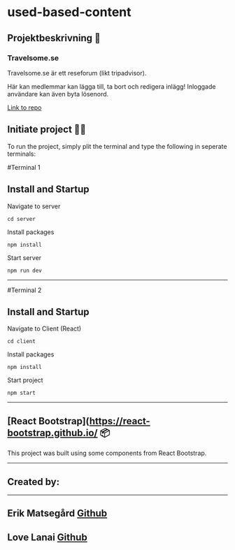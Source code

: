 # used-based-content

## Projektbeskrivning 📃

### Travelsome.se

Travelsome.se är ett reseforum (likt tripadvisor). 

Här kan medlemmar kan lägga till, ta bort och redigera inlägg! 
Inloggade användare kan även byta lösenord. 

[Link to repo](https://github.com/matsegard/used-based-content)

## Initiate project 👨‍💻

To run the project, simply plit the terminal and type the following in seperate terminals:

#Terminal 1

## Install and Startup
Navigate to server
```
cd server
```
Install packages
```
npm install
```
Start server
```
npm run dev
```
---

#Terminal 2

## Install and Startup
Navigate to Client (React)
```
cd client
```
Install packages
```
npm install
```
Start project
```
npm start
```
---




## [React Bootstrap](https://react-bootstrap.github.io/ 📦

This project was built using some components from React Bootstrap.


---

## Created by:

---

## Erik Matsegård [**Github**](https://github.com/matsegard)

## Love Lanai [**Github**](https://github.com/lovelanai)

